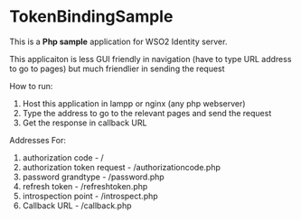# TokenBindingSample
This is a **Php  sample** application for WSO2 Identity server.

This applicaiton is less GUI friendly in navigation (have to type URL address to go to pages) 
but much friendlier in sending the request


How to run:
1. Host this application in lampp or nginx (any php webserver) 
2. Type the address to go to the relevant pages and send the request
3. Get the response in callback URL


Addresses For:
1. authorization code - /
2. authorization token request - /authorizationcode.php
3. password grandtype - /password.php
4. refresh token - /refreshtoken.php
5. introspection point - /introspect.php
6. Callback URL - /callback.php

